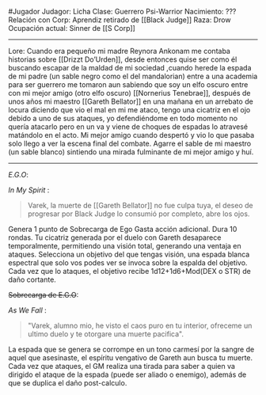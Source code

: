 #Jugador 
Judagor: Licha
Clase: Guerrero Psi-Warrior
Nacimiento: ???
Relación con Corp: Aprendiz retirado de [[Black Judge]]
Raza: Drow
Ocupación actual: Sinner de [[S Corp]]

---

Lore: Cuando era pequeño mi madre Reynora Ankonam me contaba historias sobre [[Drizzt Do’Urden]], desde entonces quise ser como él buscando escapar de la maldad de mi sociedad ,cuando herede la espada de mi padre (un sable negro como el del mandalorian) entre a una academia para ser guerrero me tomaron aun sabiendo que soy un elfo oscuro entre con mi mejor amigo (otro elfo oscuro) [[Nornerius Tenebrae]], después de unos años mi maestro [[Gareth Bellator]] en una mañana en un arrebato de locura diciendo que vio el mal en mi me ataco, tengo una cicatriz en el ojo debido a uno de sus ataques, yo defendiéndome en todo momento no quería atacarlo pero en un va y viene de choques de espadas lo atravesé matándolo en el acto. Mi mejor amigo cuando despertó y vio lo que pasaba solo llego a ver la escena final del combate.
Agarre el sable de mi maestro (un sable blanco) sintiendo una mirada fulminante de mi mejor amigo y huí.

---

*E.G.O*:

_In My Spirit_ :

> Varek, la muerte de [[Gareth Bellator]] no fue culpa tuya, el deseo de progresar por Black Judge lo consumió por completo, abre los ojos.

Genera 1 punto de Sobrecarga de Ego
Gasta acción adicional.
Dura 10 rondas.
Tu cicatriz generada por el duelo con Gareth desaparece temporalmente, permitiendo una visión total, generando una ventaja en ataques. Selecciona un objetivo del que tengas visión, una espada blanca espectral que solo vos podes ver se invoca sobre la espalda del objetivo. Cada vez que lo ataques, el objetivo recibe 1d12+1d6+Mod(DEX o STR) de daño cortante.


~~Sobrecarga de E.G.O~~:

_As We Fall_ :

> "Varek, alumno mio, he visto el caos puro en tu interior, ofreceme un ultimo duelo y te otorgare una muerte pacifica".


La espada que se genera se corrompe en un tono carmesí por la sangre de aquel que asesinaste, el espíritu vengativo de Gareth aun busca tu muerte. Cada vez que ataques, el GM realiza una tirada para saber a quien va dirigido el ataque de la espada (puede ser aliado o enemigo), además de que se duplica el daño post-calculo.
